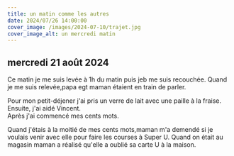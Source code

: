 ```yaml
---
title: un matin comme les autres
date: 2024/07/26 14:00:00
cover_image: /images/2024-07-10/trajet.jpg
cover_image_alt: un mercredi matin
---
```

## mercredi 21 août 2024 ##
Ce matin je me suis levée à 1h du matin puis jeb me suis recouchée.
Quand je me suis relevée,papa egt maman étaient en train de parler.

Pour mon petit-déjener j'ai pris un verre de lait avec une paille à la fraise.
Ensuite, j'ai aidé Vincent.  
Après j'ai commencé mes cents mots.

Quand j'étais à la moitié de mes cents mots,maman m'a demendé si je voulais venir avec elle pour faire les courses à Super U.
Quand on était au magasin maman a réalisé qu'elle a oublié sa carte U à la maison.
